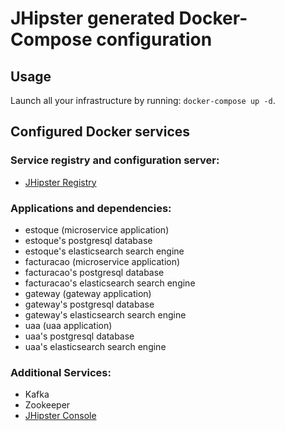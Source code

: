 # JHipster generated Docker-Compose configuration

## Usage

Launch all your infrastructure by running: `docker-compose up -d`.

## Configured Docker services

### Service registry and configuration server:

- [JHipster Registry](http://localhost:8761)

### Applications and dependencies:

- estoque (microservice application)
- estoque's postgresql database
- estoque's elasticsearch search engine
- facturacao (microservice application)
- facturacao's postgresql database
- facturacao's elasticsearch search engine
- gateway (gateway application)
- gateway's postgresql database
- gateway's elasticsearch search engine
- uaa (uaa application)
- uaa's postgresql database
- uaa's elasticsearch search engine

### Additional Services:

- Kafka
- Zookeeper
- [JHipster Console](http://localhost:5601)
